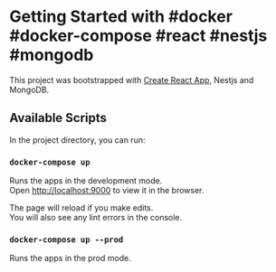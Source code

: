 # Getting Started with #docker #docker-compose #react #nestjs #mongodb

This project was bootstrapped with [Create React App](https://github.com/facebook/create-react-app), Nestjs and MongoDB.

## Available Scripts

In the project directory, you can run:

### `docker-compose up`

Runs the apps in the development mode.\
Open [http://localhost:9000](http://localhost:9000) to view it in the browser.

The page will reload if you make edits.\
You will also see any lint errors in the console.

### `docker-compose up --prod`

Runs the apps in the prod mode.

